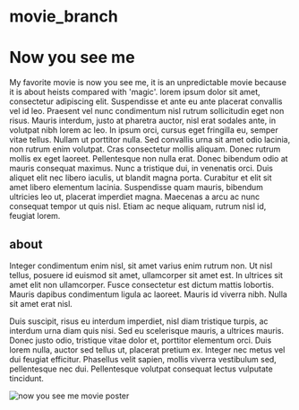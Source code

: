 # movie_branch

<h1> Now you see me </h1>
  <body> My favorite movie is now you see me, it is an unpredictable movie because it is about heists compared with 'magic'. lorem ipsum dolor sit amet, consectetur adipiscing elit. Suspendisse et ante eu ante placerat convallis vel id leo. Praesent vel nunc condimentum nisl rutrum sollicitudin eget non risus. Mauris interdum, justo at pharetra auctor, nisl erat sodales ante, in volutpat nibh lorem ac leo. In ipsum orci, cursus eget fringilla eu, semper vitae tellus. Nullam ut porttitor nulla. Sed convallis urna sit amet odio lacinia, non rutrum enim volutpat. Cras consectetur mollis aliquam. Donec rutrum mollis ex eget laoreet. Pellentesque non nulla erat. Donec bibendum odio at mauris consequat maximus. Nunc a tristique dui, in venenatis orci. Duis aliquet elit nec libero iaculis, ut blandit magna porta. Curabitur et elit sit amet libero elementum lacinia. Suspendisse quam mauris, bibendum ultricies leo ut, placerat imperdiet magna. Maecenas a arcu ac nunc consequat tempor ut quis nisl. Etiam ac neque aliquam, rutrum nisl id, feugiat lorem.</body>

  <h2>about</h2>
<body>Integer condimentum enim nisl, sit amet varius enim rutrum non. Ut nisl tellus, posuere id euismod sit amet, ullamcorper sit amet est. In ultrices sit amet elit non ullamcorper. Fusce consectetur est dictum mattis lobortis. Mauris dapibus condimentum ligula ac laoreet. Mauris id viverra nibh. Nulla sit amet erat nisl.

Duis suscipit, risus eu interdum imperdiet, nisl diam tristique turpis, ac interdum urna diam quis nisi. Sed eu scelerisque mauris, a ultrices mauris. Donec justo odio, tristique vitae dolor et, porttitor elementum orci. Duis lorem nulla, auctor sed tellus ut, placerat pretium ex. Integer nec metus vel dui feugiat efficitur. Phasellus velit sapien, mollis viverra vestibulum sed, pellentesque nec dui. Pellentesque volutpat consequat lectus vulputate tincidunt.</body>
  

<img src="https://m.media-amazon.com/images/M/MV5BMTY0NDY3MDMxN15BMl5BanBnXkFtZTcwOTM5NzMzOQ@@._V1_.jpg" alt="now you see me movie poster">
